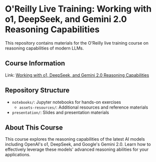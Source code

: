 # O'Reilly Live Training: Working with o1, DeepSeek, and Gemini 2.0 Reasoning Capabilities

This repository contains materials for the O'Reilly live training course on reasoning capabilities of modern LLMs.

## Course Information

Link: [Working with o1, DeepSeek, and Gemini 2.0 Reasoning Capabilities](https://www.oreilly.com/live-events/working-with-o1-deepseek-and-gemini-20-reasoning-capabilities/0642572015593/)

## Repository Structure

- `notebooks/`: Jupyter notebooks for hands-on exercises
  - `assets-resources/`: Additional resources and reference materials
- `presentation/`: Slides and presentation materials

## About This Course

This course explores the reasoning capabilities of the latest AI models including OpenAI's o1, DeepSeek, and Google's Gemini 2.0. Learn how to effectively leverage these models' advanced reasoning abilities for your applications.